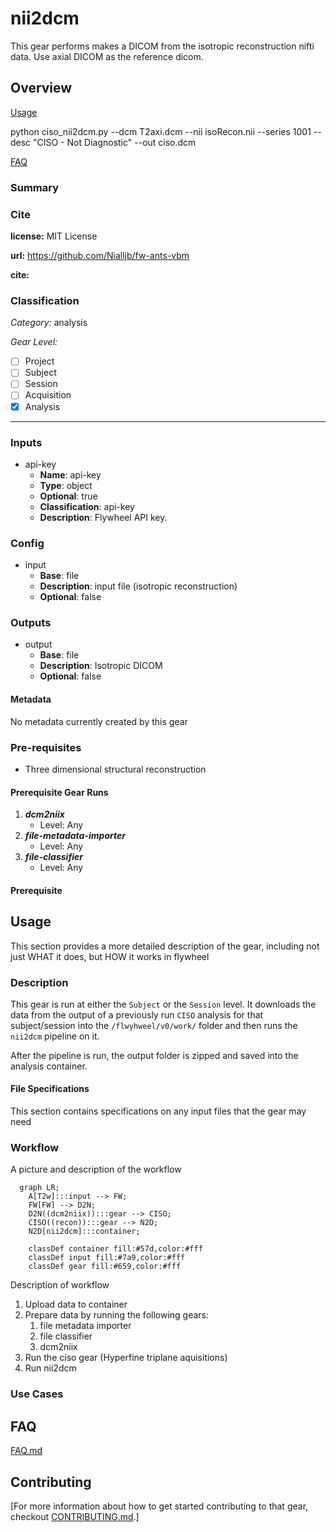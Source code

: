 # nii2dcm
This gear performs makes a DICOM from the isotropic reconstruction nifti data. Use axial DICOM as the reference dicom.

## Overview

[Usage](#usage)

python ciso_nii2dcm.py --dcm T2axi.dcm --nii isoRecon.nii --series 1001 --desc "CISO - Not Diagnostic" --out ciso.dcm

[FAQ](#faq)

### Summary


### Cite

**license:**
MIT License  

**url:** <https://github.com/Nialljb/fw-ants-vbm>

**cite:**  


### Classification

*Category:* analysis

*Gear Level:*

* [ ] Project
* [ ] Subject
* [ ] Session
* [ ] Acquisition
* [x] Analysis

----

### Inputs

* api-key
  * **Name**: api-key
  * **Type**: object
  * **Optional**: true
  * **Classification**: api-key
  * **Description**: Flywheel API key.

### Config

* input
  * **Base**: file
  * **Description**: input file (isotropic reconstruction)
  * **Optional**: false

### Outputs
* output
  * **Base**: file
  * **Description**: Isotropic DICOM
  * **Optional**: false


#### Metadata

No metadata currently created by this gear

### Pre-requisites

- Three dimensional structural reconstruction

#### Prerequisite Gear Runs

1. ***dcm2niix***
    * Level: Any
2. ***file-metadata-importer***
    * Level: Any
3. ***file-classifier***
    * Level: Any

#### Prerequisite

## Usage

This section provides a more detailed description of the gear, including not just WHAT
it does, but HOW it works in flywheel

### Description

This gear is run at either the `Subject` or the `Session` level. It downloads the data from the output of a previously run `CISO` analysis for that subject/session into the `/flwyhweel/v0/work/` folder and then runs the
`nii2dcm` pipeline on it.

After the pipeline is run, the output folder is zipped and saved into the analysis
container.

#### File Specifications

This section contains specifications on any input files that the gear may need

### Workflow

A picture and description of the workflow

```mermaid
  graph LR;
    A[T2w]:::input --> FW;
    FW[FW] --> D2N;
    D2N((dcm2niix)):::gear --> CISO;
    CISO((recon)):::gear --> N2D;
    N2D[nii2dcm]:::container;
    
    classDef container fill:#57d,color:#fff
    classDef input fill:#7a9,color:#fff
    classDef gear fill:#659,color:#fff
```

Description of workflow

1. Upload data to container
2. Prepare data by running the following gears:
   1. file metadata importer
   2. file classifier
   3. dcm2niix
3. Run the ciso gear (Hyperfine triplane aquisitions)
4. Run nii2dcm

### Use Cases

## FAQ

[FAQ.md](FAQ.md)

## Contributing

[For more information about how to get started contributing to that gear,
checkout [CONTRIBUTING.md](CONTRIBUTING.md).]
